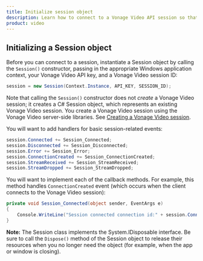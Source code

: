```yaml
--- 
title: Initialize session object 
description: Learn how to connect to a Vonage Video API session so that participants can use audio, video, and messaging functionality in your Windows application.
product: video 
---
```


## Initializing a Session object

Before you can connect to a session, instantiate a Session object by calling the `Session()` constructor, passing in the appropriate Windows application context, your Vonage Video API key, and a Vonage Video session ID:

```c#
session = new Session(Context.Instance, API_KEY, SESSION_ID);
```

Note that calling the `Session()` constructor does not _create_ a Vonage Video session; it creates a C# Session object, which represents an existing Vonage Video session. You create a Vonage Video session using the Vonage Video server-side libraries. See [Creating a Vonage Video session](/video/tutorials/create-session).

You will want to add handlers for basic session-related events:

```c#
session.Connected += Session_Connected;
session.Disconnected += Session_Disconnected;
session.Error += Session_Error;
session.ConnectionCreated += Session_ConnectionCreated;
session.StreamReceived += Session_StreamReceived;
session.StreamDropped += Session_StreamDropped;
```

You will want to implement each of the callback methods. For example, this method handles `ConnectionCreated` event (which occurs when the client connects to the Vonage Video session):

```c#
private void Session_Connected(object sender, EventArgs e)
{
    Console.WriteLine("Session connected connection id:" + session.Connection.Id);
}
```

**Note:** The Session class implements the System.IDisposable interface. Be sure to call the `Dispose()` method of the Session object to release their resources when you no longer need the object (for example, when the app or window is closing).
